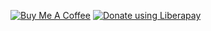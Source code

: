 <a href="https://www.buymeacoffee.com/23mFEpr"><img src="https://www.buymeacoffee.com/assets/img/custom_images/yellow_img.png" alt="Buy Me A Coffee"></a>
<a href="https://liberapay.com/lens0021/donate"><img alt="Donate using Liberapay" src="https://img.shields.io/liberapay/receives/lens0021.svg?logo=liberapay"></a>

<!--
**lens0021/lens0021** is a ✨ _special_ ✨ repository because its `README.md` (this file) appears on your GitHub profile.

Here are some ideas to get you started:

- 🔭 I’m currently working on ...
- 🌱 I’m currently learning ...
- 👯 I’m looking to collaborate on ...
- 🤔 I’m looking for help with ...
- 💬 Ask me about ...
- 📫 How to reach me: ...
- 😄 Pronouns: ...
- ⚡ Fun fact: ...
-->
